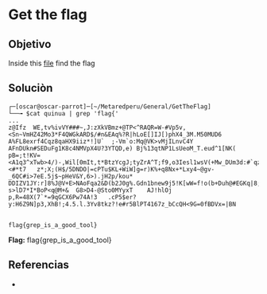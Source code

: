 # Get the flag
## Objetivo
Inside this [file](https://drive.google.com/file/d/1HpgZluYnta1YEmYLaWGG6C5evIay9Upv/view?usp=sharing) find the flag

## Soluciòn
```shell
┌─[oscar@oscar-parrot]─[~/Metaredperu/General/GetTheFlag]
└──╼ $cat quinua | grep 'flag{'
...
z@Ifz  WE,tv%ivVY###~,J:zXkVBmz+@TP<^RAQR=W-#Vp5v,<Sn~VmHZ42Mo3*F4QWGkARD$/#n&EAq%?R|hLoE[]IJ[)phX4_3M.M50MUD6 A%FL8exrf4Cqz8qaHX9iiz*!]U`	;-Vm`o:Mq@VK>vMjILnvC4Y AFnDUkn#SEDuFg1K8c4NMVpX4U?3YTQD,e) Bj%13qtNP1LsUeoM_T.eud^1[NK(	pB=;t!KV=<A1q3^xTwb>4/)-,Wil[0mIt,t*BtzYcgJ;tyZrA^T;f9,o3Iesl1wsV(+Mw_DUm3d:#`qz|DM4LXP`wNKzTY8_9uDAs0W5VzF2Bv%]qc4@uOd_l[Y]3gN)g>+0Y./#<#*t7	z*;X;(H$/5DNDO|=cPTu$KL+WiW]g=r)K%+q8Nx+*Lxy4~@gv-_6QC#i>7eE.5j$~pHeV&Y,6>).jH2p/kou* DDIZV1JY:r]8%J@V+E>NAoFqa2&D(b2J0g%.Gdn1bnew9j5!K[wW=f!o(b+Duh@#EGKq|8;t3JpR2GRBE#BfI,)Ix&]Kkb$clXoub.&12yVA|Q_TrtF;:mb0]%^R(1O!A; s>lD7*I*BoP<q@M+&	G8>D4-@Sto0MYyxT	AJ!hlOj p,R=48X(7`*=9qGCX6Pw74A!3	.cP5$er?y:H6Z9N]p3,XhB!;4.5.l.3Yv8tkz?!e#r5BlPT4167z_bCcQH<9G=0fBDVx=|BN 


flag{grep_is_a_good_tool}
```

**Flag:** flag{grep_is_a_good_tool}

## Referencias
- []()